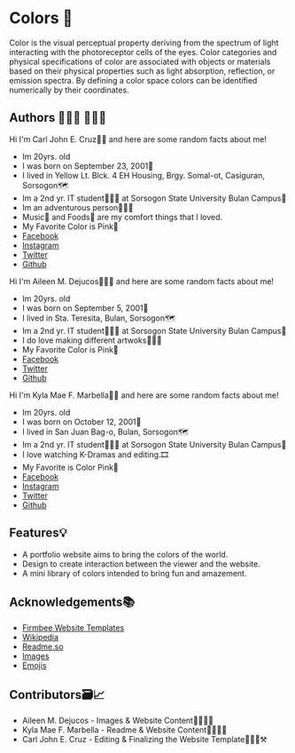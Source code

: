 # Colors 🌈
Color is the visual perceptual property deriving from the spectrum of light interacting with the photoreceptor cells of the eyes. Color categories and physical specifications of color are associated with objects or materials based on their physical properties such as light absorption, reflection, or emission spectra. By defining a color space colors can be identified numerically by their coordinates.

## Authors 👩🏼‍💻 👨🏼‍💻
Hi I'm Carl John E. Cruz👱🏼 and here are some random facts about me!
- Im 20yrs. old
- I was born on September 23, 2001🎂
- I lived in Yellow Lt. Blck. 4 EH Housing, Brgy. Somal-ot, Casiguran, Sorsogon🗺
- Im a 2nd yr. IT student👨🏼‍💻 at Sorsogon State University Bulan Campus🏫
- Im an adventurous person🧗🏼‍♂️
- Music🎼 and Foods🍱 are my comfort things that I loved.
- My Favorite Color is Pink🎀
- [Facebook](https://www.facebook.com/ceejhaeyyycruz)
- [Instagram](https://instagram.com/ceejhaeyyy)
- [Twitter](https://twitter.com/CJhaeeyyy)
- [Github](https://github.com/Carl-John)

Hi I'm Aileen M. Dejucos👱🏽‍♀️ and here are some random facts about me!
- Im 20yrs. old
- I was born on September 5, 2001🎂
- I lived in Sta. Teresita, Bulan, Sorsogon🗺
- Im a 2nd yr. IT student👨🏼‍💻 at Sorsogon State University Bulan Campus🏫
- I do love making different artwoks👩🏽‍🎨
- My Favorite Color is Pink🎀
- [Facebook](https://www.facebook.com/aileenmagasdejucos)
- [Twitter](https://twitter.com/Aylinosumm)
- [Github](https://github.com/DejucosAileen)

Hi I'm Kyla Mae F. Marbella👩🏽 and here are some random facts about me!
- Im 20yrs. old
- I was born on October 12, 2001🎂
- I lived in San Juan Bag-o, Bulan, Sorsogon🗺
- Im a 2nd yr. IT student👨🏼‍💻 at Sorsogon State University Bulan Campus🏫
- I love watching K-Dramas and editing.🎞
- My Favorite is Color Pink🎀
- [Facebook](https://www.facebook.com/kylamae.marbella.9)
- [Instagram](https://instagram.com/killamiii)
- [Twitter](https://twitter.com/Miilyka12)
- [Github](https://github.com/KylaMae01)


## Features💡
- A portfolio website aims to bring the colors of the world.
- Design to create interaction between the viewer and the website.
- A mini library of colors intended to bring fun and amazement.


## Acknowledgements📚
 - [Firmbee Website Templates](https://firmbee.com/blue-business-website-template)
 - [Wikipedia](https://en.wikipedia.org/wiki/Color)
 - [Readme.so](https://readme.so)
 - [Images](https://www.google.com/search?q=colors&oq=colors&aqs=chrome..69i57l2j35i39i362l4j69i60j69i61.739j0j7&sourceid=chrome&ie=UTF-8)
 - [Emojis](https://getemoji.com/)


## Contributors🗃📈
- Aileen M. Dejucos - Images & Website Content👩🏼‍🏫📸
- Kyla Mae F. Marbella - Readme & Website Content👩🏼‍🏫📑
- Carl John E. Cruz - Editing & Finalizing the Website Template👨🏼‍🔧⚒ 
